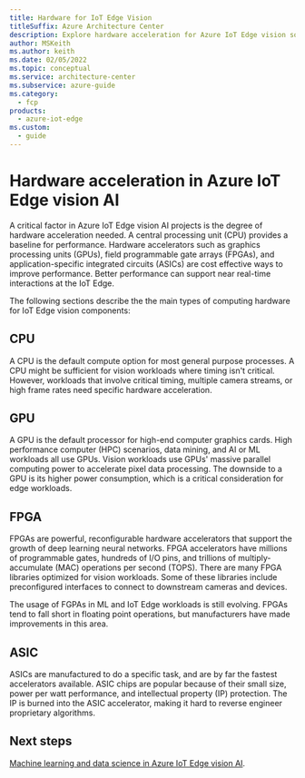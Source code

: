 ```yaml
---
title: Hardware for IoT Edge Vision
titleSuffix: Azure Architecture Center
description: Explore hardware acceleration for Azure IoT Edge vision solutions. Learn about hardware acceleration capabilities of CPUs, GPUs, FPGAs, and ASIC chips.
author: MSKeith
ms.author: keith
ms.date: 02/05/2022
ms.topic: conceptual
ms.service: architecture-center
ms.subservice: azure-guide
ms.category:
  - fcp
products:
  - azure-iot-edge
ms.custom:
  - guide
---
```


# Hardware acceleration in Azure IoT Edge vision AI

A critical factor in Azure IoT Edge vision AI projects is the degree of hardware acceleration needed. A central processing unit (CPU) provides a baseline for performance. Hardware accelerators such as graphics processing units (GPUs), field programmable gate arrays (FPGAs), and application-specific integrated circuits (ASICs) are cost effective ways to improve performance. Better performance can support near real-time interactions at the IoT Edge.

The following sections describe the the main types of computing hardware for IoT Edge vision components:

## CPU

A CPU is the default compute option for most general purpose processes. A CPU might be sufficient for vision workloads where timing isn't critical. However, workloads that involve critical timing, multiple camera streams, or high frame rates need specific hardware acceleration.

## GPU

A GPU is the default processor for high-end computer graphics cards. High performance computer (HPC) scenarios, data mining, and AI or ML workloads all use GPUs. Vision workloads use GPUs' massive parallel computing power to accelerate pixel data processing. The downside to a GPU is its higher power consumption, which is a critical consideration for edge workloads.

## FPGA

FPGAs are powerful, reconfigurable hardware accelerators that support the growth of deep learning neural networks. FPGA accelerators have millions of programmable gates, hundreds of I/O pins, and trillions of multiply-accumulate (MAC) operations per second (TOPS). There are many FPGA libraries optimized for vision workloads. Some of these libraries include preconfigured interfaces to connect to downstream cameras and devices.

The usage of FGPAs in ML and IoT Edge workloads is still evolving. FPGAs tend to fall short in floating point operations, but manufacturers have made improvements in this area.

## ASIC

ASICs are manufactured to do a specific task, and are by far the fastest accelerators available. ASIC chips are popular because of their small size, power per watt performance, and intellectual property (IP) protection. The IP is burned into the ASIC accelerator, making it hard to reverse engineer proprietary algorithms.

## Next steps

[Machine learning and data science in Azure IoT Edge vision AI](./machine-learning.md).
